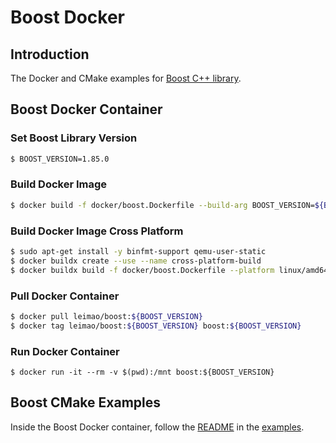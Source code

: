 # Boost Docker

## Introduction

The Docker and CMake examples for [Boost C++ library](https://www.boost.org/).

## Boost Docker Container

### Set Boost Library Version

```bash
$ BOOST_VERSION=1.85.0
```

### Build Docker Image

```bash
$ docker build -f docker/boost.Dockerfile --build-arg BOOST_VERSION=${BOOST_VERSION} --tag=boost:${BOOST_VERSION} .
```

### Build Docker Image Cross Platform

```bash
$ sudo apt-get install -y binfmt-support qemu-user-static
$ docker buildx create --use --name cross-platform-build
$ docker buildx build -f docker/boost.Dockerfile --platform linux/amd64,linux/arm64 -t leimao/boost:${BOOST_VERSION} --push .
```

### Pull Docker Container

```bash
$ docker pull leimao/boost:${BOOST_VERSION}
$ docker tag leimao/boost:${BOOST_VERSION} boost:${BOOST_VERSION}
```

### Run Docker Container

```bas
$ docker run -it --rm -v $(pwd):/mnt boost:${BOOST_VERSION}
```

## Boost CMake Examples

Inside the Boost Docker container, follow the [README](/examples/README.md) in the [examples](/examples/).
